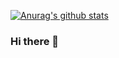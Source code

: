 [![Anurag's github stats](https://github-readme-stats.vercel.app/api?username=yinchuan2019&theme=radical)](https://github.com/anuraghazra/github-readme-stats)


### Hi there 👋

<!--
**yinchuan2019/yinchuan2019** is a ✨ _special_ ✨ repository because its `README.md` (this file) appears on your GitHub profile.

Here are some ideas to get you started:

- 🔭 I’m currently working on ...
- 🌱 I’m currently learning ...
- 👯 I’m looking to collaborate on ...
- 🤔 I’m looking for help with ...
- 💬 Ask me about ...
- 📫 How to reach me: ...
- 😄 Pronouns: ...
- ⚡ Fun fact: ...
-->

